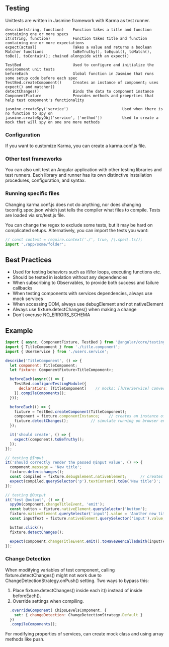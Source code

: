 ## Testing

Unittests are written in Jasmine framework with Karma as test runner.

```
describe(string, function)    Function takes a title and function containing one or more specs
it(string, function)          Function takes title and function containing one or more expectations
expect(actual)                Takes a value and returns a boolean
Matcher functions             toBeTruthy(), toEqual(), toMatch(), toBe(), toContain(); chained alongside with an expect()

TestBed                       Used to configure and initialize the environment unit tests
beforeEach                    Global function in Jasmine that runs some setup code before each spec
TestBed.createComponent()     Creates an instance of component; uses expect() and matcher()
detectChanges()               Binds the data to component instance
ComponentFixture              Provides methods and proeprties that help test component's functionality

jasmine.createSpy('service')                        Used when there is no function to spy on
jasmine.createSpyObj('service', ['method'])         Used to create a mock that will spy on one ore more methods
```

### Configuration

If you want to customize Karma, you can create a karma.conf.js file.

### Other test frameworks

You can also unit test an Angular application with other testing libraries and test runners. Each library and runner has its own distinctive installation procedures, configuration, and syntax.

### Running specific files

Changing karma.conf.js does not do anything, nor does changing tsconfig.spec.json which just tells the compiler what files to compile. Tests are loaded via src/test.js file.

You can change the regex to exclude some tests, but it may be hard on complicated setups. Alternatively, you can import the tests you want:

```js
// const context = require.context('./', true, /\.spec\.ts/);
import './app/some/folder';
```

## Best Practices

- Used for testing behaviors such as if/for loops, executing functions etc.
- Should be tested in isolation without any dependencies
- When subscribing to Observables, to provide both success and failure callbacks
- When testing components with services dependencies, always use mock services
- When accessing DOM, always use debugElement and not nativeElement
- Always use fixture.detectChanges() when making a change
- Don't overuse NO_ERRORS_SCHEMA

## Example

```js
import { async, ComponentFixture, TestBed } from '@angular/core/testing';
import { TitleComponent } from './title.component';
import { UserService } from './users.service';

describe('TitleComponent', () => {
  let component: TitleComponent;
  let fixture: ComponentFixture<TitleComponent>;

  beforeEach(async(() => {
    TestBed.configureTestingModule({
      declarations: [TitleComponent]    // mocks: []UserService] converts to Jasmine spy automatically
    }).compileComponents();
  }));

  beforeEach(() => {
    fixture = TestBed.createComponent(TitleComponent);
    component = fixture.componentInstance;    // creates an instance of class TitleComponent
    fixture.detectChanges();          // simulate running on browser environment
  });

  it('should create', () => {
    expect(component).toBeTruthy();
  });
});

// testing @Input
it('should correctly render the passed @input value', () => {
  component.message = 'New title';
  fixture.detectchanges();
  const compiled = fixture.debugElement.nativeElement;      // creates access to child element
  expect(compiled.querySelector('p').textContent).toBe('New title')';
});

// testing @Output
it('test @output', () => {
  spyOn(component.changeTitleEvent, 'emit');
  const button = fixture.nativeElement.querySelector('button');
  fixture.nativeElement.querySelector('input').value = 'Another new title';
  const inputText = fixture.nativeElement.querySelector('input').value;

  button.click();
  fixture.detectChanges();

  expect(component.changeTitleEvent.emit().toHaveBeenCalledWith(inputText);
});
```

### Change Detection

When modifying variables of test component, calling fixture.detectChanges() might not work due to ChangeDetectionStrategy.onPush() setting. Two ways to bypass this:

1. Place fixture.detectChanges() inside each it() instead of inside beforeEach().
2. Override settings when compiling.

```js
  .overrideComponent( ChipsLevelsComponent, {
    set: { changeDetection: ChangeDetectionStrategy.Default }
  })
  .compileComponents();
```

For modifying properties of services, can create mock class and using array methods like push.
